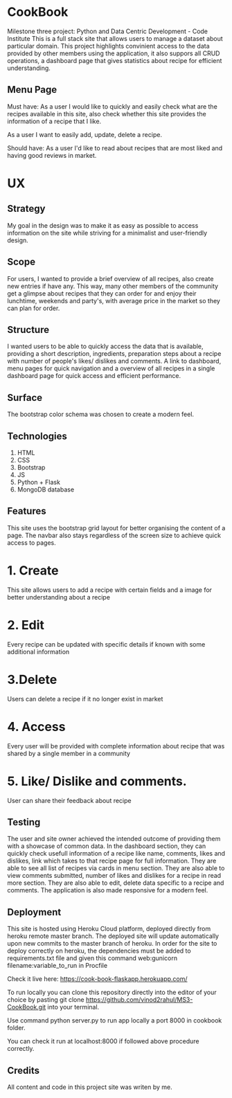 # CookBook
Milestone three project:  Python and Data Centric Development - Code Institute
This is a full stack site that allows users to manage a dataset about particular domain. This project highlights convinient access to the data provided by other members using the application, it also suppors all CRUD operations,  a dashboard page that gives statistics about recipe for efficient understanding.

## Menu Page
Must have:
As a user I would like to quickly and easily check what are the recipes available in this site, also check whether this site  provides the information of a recipe that I like.

As a user I want to easily add, update, delete a recipe.

Should have:
As a user I'd like to read about recipes that are most liked and having good reviews in market.



# UX

## Strategy
My goal in the design was to make it as easy as possible to access information on the site while striving for a minimalist and user-friendly design.

##  Scope
For users, I wanted to provide a brief overview of all recipes, also create new entries if have any. This way, many other members of the community get a glimpse about recipes that they can order for and enjoy their lunchtime, weekends and party's, with average price in the market so they can plan for order.

## Structure
I wanted users to be able to quickly access the data that is available, providing a short description, ingredients, preparation steps about a recipe with number of people's likes/ dislikes and comments. A link to dashboard, menu pages for quick navigation and a overview of all recipes in a single dashboard page for quick access and efficient performance.

## Surface
The bootstrap color schema was chosen to create a modern feel.

## Technologies
1. HTML
2. CSS
3. Bootstrap
4. JS
5. Python + Flask
6. MongoDB database

##  Features
This site uses the bootstrap grid layout for better organising the content of a page. The navbar also stays regardless of the screen size to achieve quick access to pages.

# 1. Create
This site allows users to add a recipe with certain fields and a image for better understanding about a recipe

# 2. Edit
Every recipe can be updated with specific details if known with some additional information 

# 3.Delete
Users can delete a recipe if it no longer exist in market

# 4. Access
Every user will be provided with complete information about recipe that was shared by a single member in a community

# 5. Like/ Dislike and comments.
User can share their feedback about recipe

## Testing

The user and site owner achieved the intended outcome of providing them with a showcase of common data. In the dashboard section, they can quickly check usefull information of a recipe like name, comments, likes and dislikes, link which takes to that recipe page for full information. They are able to see all list of recipes via cards in menu section. They are also able to view comments submitted, number of likes and dislikes for a recipe in read more section. They are also able to edit, delete data specific to a recipe and comments. The application is also made responsive for a modern feel.

## Deployment
This site is hosted using Heroku Cloud platform, deployed directly from heroku remote master branch. The deployed site will update automatically upon new commits to the master branch of heroku. In order for the site to deploy correctly on heroku, the dependencies must be added to requirements.txt file and given this command web:gunicorn filename:variable_to_run in Procfile

Check it live here: https://cook-book-flaskapp.herokuapp.com/

To run locally you can clone this repository directly into the editor of your choice by pasting git clone https://github.com/vinod2rahul/MS3-CookBook.git into your terminal. 

Use command python server.py to run app locally a port 8000 in cookbook folder.

You can check it run at localhost:8000 if followed above procedure correctly.

## Credits
All content and code in this project site was writen by me.
